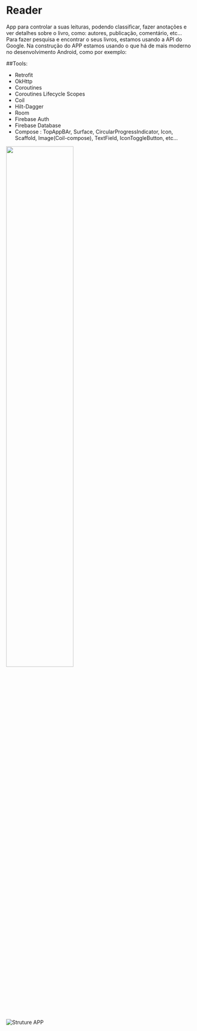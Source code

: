 # Reader
App para controlar a suas leituras, podendo classificar, fazer anotações e ver detalhes sobre o livro, como: autores, publicação, comentário, etc...
Para fazer pesquisa e encontrar o seus livros, estamos usando a API do Google. 
Na construção do APP estamos usando o que há de mais moderno no desenvolvimento Android, como por exemplo:

##Tools:
* Retrofit
* OkHttp
* Coroutines
* Coroutines Lifecycle Scopes
* Coil
* Hilt-Dagger
* Room
* Firebase Auth
* Firebase Database
* Compose : TopAppBAr, Surface, CircularProgressIndicator, Icon, Scaffold, Image(Coil-compose), TextField, IconToggleButton, etc...

<p><img src="https://user-images.githubusercontent.com/60984009/225314217-a467bb00-4cdb-4201-9793-7316fe01ca11.jpg" width="60%" height="60%"/></p>


![Struture APP](https://user-images.githubusercontent.com/60984009/225315159-6053cbc6-20fd-4fcd-a835-f02e333eb76e.jpg)
